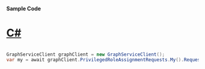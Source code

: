 #### Sample Code
# [C#](#tab/Csharp)

```C#

GraphServiceClient graphClient = new GraphServiceClient();
var my = await graphClient.PrivilegedRoleAssignmentRequests.My().Request().GetAsync();

```